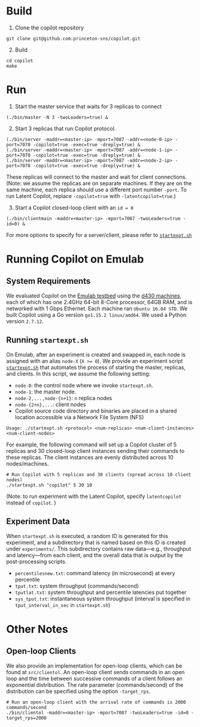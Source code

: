 # Build
1. Clone the copilot repository
```shell
git clone git@github.com:princeton-sns/copilot.git
```
2. Build
```shell
cd copilot
make
```
# Run
1. Start the master service that waits for 3 replicas to connect 
```shell
(./bin/master -N 3 -twoLeaders=true) &
```
2. Start 3 replicas that run Copilot protocol.
```shell
(./bin/server -maddr=<master-ip> -mport=7087 -addr=<node-0-ip> -port=7070 -copilot=true -exec=true -dreply=true) &
(./bin/server -maddr=<master-ip> -mport=7087 -addr=<node-1-ip> -port=7070 -copilot=true -exec=true -dreply=true) &
(./bin/server -maddr=<master-ip> -mport=7087 -addr=<node-2-ip> -port=7070 -copilot=true -exec=true -dreply=true) &
```
These replicas will connect to the master and wait for client connections.
(Note: we assume the replicas are on separate machines.
If they are on the same machine, each replica should use a different port number `-port`.
To run Latent Copilot, replace `-copilot=true` with `-latentcopilot=true`.)

3. Start a Copilot closed-loop client with an `id = 0`
```shell
(./bin/clientmain -maddr=<master-ip> -mport=7087 -twoLeaders=true -id=0) &
```

For more options to specify for a server/client, please refer to [`startexpt.sh`](https://github.com/princeton-sns/slowdown/blob/b1ff691c9935134134b5a638f095bbf3db7d9648/startexpt.sh)
# Running Copilot on Emulab
## System Requirements
We evaluated Copilot on the [Emulab testbed](https://www.emulab.net/) using the [d430 machines](https://wiki.emulab.net/wiki/d430),
each of which has one 2.4GHz 64-bit 8-Core processor, 64GB RAM, and is networked with 1 Gbps Ethernet.
Each machine ran `Ubuntu 16.04 STD`.
We built Copilot using a Go version `go1.15.2 linux/amd64`.
We used a Python version `2.7.12`.

## Running `startexpt.sh`
On Emulab, after an experiment is created and swapped in, each node is assigned with an alias `node-X` (`X >= 0`).
We provide an experiment script [`startexpt.sh`](https://github.com/princeton-sns/slowdown/blob/b1ff691c9935134134b5a638f095bbf3db7d9648/startexpt.sh)
that automates the process of starting the master, replicas, and clients.
In this script, we assume the following setting:
* `node-0`: the control node where we invoke `startexpt.sh`.
* `node-1`: the master node.
* `node-2,...,node-{n+1}`: `n` replica nodes
* `node-{2+n},...`: client nodes
* Copilot source code directory and binaries are placed in a shared location accessible via a Network File System (NFS)

```shell
Usage: ./startexpt.sh <protocol> <num-replicas> <num-client-instances> <num-client-nodes>
```
For example, the following command will set up a Copilot cluster of 5 replicas and 30 closed-loop client instances
sending their commands to these replicas. The client instances are evenly distributed across 10 nodes/machines.
```shell
# Run Copilot with 5 replicas and 30 clients (spread across 10 client nodes)
./startexpt.sh "copilot" 5 30 10
```
(Note: to run experiment with the Latent Copilot, specify `latentcopilot` instead of `copilot`. 
)
## Experiment Data
When `startexpt.sh` is executed, a random ID is generated for this experiment,
and a subdirectory that is named based on this ID is created under `experiments/`.
This subdirectory contains raw data&mdash;e.g., throughput and latency&mdash;from each client, and the overall data
that is output by the post-processing scripts.
* `percentilesnew.txt`: command latency (in microsecond) at every percentile
* `tput.txt`: system throughput (commands/second)
* `tputlat.txt`: system throughput and percentile latencies put together
* `sys_tput.txt`: instantaneous system throughput (interval is specified in `tput_interval_in_sec` in `startexpt.sh`)


# Other Notes
## Open-loop Clients
We also provide an implementation for open-loop clients,
which can be found at `src/clientol`.
An open-loop client sends commands in an open loop 
and the time between successive commands of a client follows an exponential distribution.
The rate parameter (commands/second) of the distribution can be specified using the option `-target_rps`.
```shell
# Run an open-loop client with the arrival rate of commands is 2000 commands/second
./bin/clientol -maddr=<master-ip> -mport=7087 -twoLeaders=true -id=0 -target_rps=2000
```
